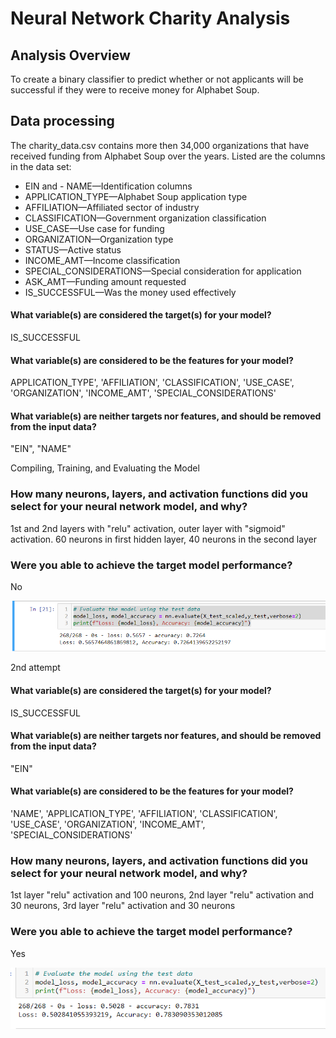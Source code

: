 # Neural Network Charity Analysis

## Analysis Overview
To create a binary classifier to predict whether or not applicants will be successful if they were to receive money for Alphabet Soup.

## Data processing 
The charity_data.csv contains more then 34,000 organizations that have received funding from Alphabet Soup over the years. Listed are the columns in the data set:
-  EIN and  - NAME—Identification columns
- APPLICATION_TYPE—Alphabet Soup application type
- AFFILIATION—Affiliated sector of industry
- CLASSIFICATION—Government organization classification
- USE_CASE—Use case for funding
- ORGANIZATION—Organization type
- STATUS—Active status
- INCOME_AMT—Income classification
- SPECIAL_CONSIDERATIONS—Special consideration for application
- ASK_AMT—Funding amount requested
- IS_SUCCESSFUL—Was the money used effectively

#### What variable(s) are considered the target(s) for your model?
IS_SUCCESSFUL 

#### What variable(s) are considered to be the features for your model?
APPLICATION_TYPE',
 'AFFILIATION',
 'CLASSIFICATION',
 'USE_CASE',
 'ORGANIZATION',
 'INCOME_AMT',
 'SPECIAL_CONSIDERATIONS'

#### What variable(s) are neither targets nor features, and should be removed from the input data?
"EIN", "NAME"

Compiling, Training, and Evaluating the Model
### How many neurons, layers, and activation functions did you select for your neural network model, and why?
1st and 2nd layers with "relu" activation, outer layer with "sigmoid" activation.  60 neurons in first hidden layer, 40 neurons in the second layer 
### Were you able to achieve the target model performance?
No

![](images/first.PNG)


2nd attempt
#### What variable(s) are considered the target(s) for your model?
IS_SUCCESSFUL 
#### What variable(s) are neither targets nor features, and should be removed from the input data?
"EIN"
#### What variable(s) are considered to be the features for your model?
'NAME',
 'APPLICATION_TYPE',
 'AFFILIATION',
 'CLASSIFICATION',
 'USE_CASE',
 'ORGANIZATION',
 'INCOME_AMT',
 'SPECIAL_CONSIDERATIONS'
 
 ### How many neurons, layers, and activation functions did you select for your neural network model, and why?
 1st layer "relu" activation and 100 neurons, 2nd layer "relu" activation and 30 neurons, 3rd layer "relu" activation and 30 neurons
 
 ### Were you able to achieve the target model performance?
 Yes
 
 ![](images/second.PNG)
 
